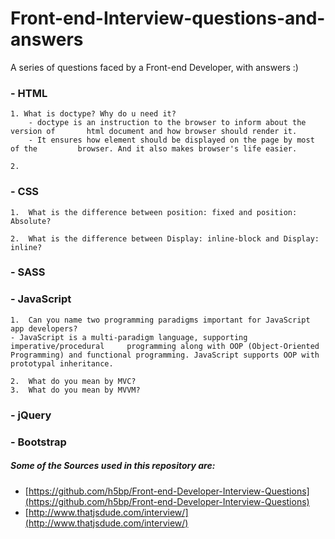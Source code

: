 # Front-end-Interview-questions-and-answers
A series of questions faced by a Front-end Developer, with answers :)

### - HTML
    1. What is doctype? Why do u need it?
        - doctype is an instruction to the browser to inform about the version of       html document and how browser should render it.
        - It ensures how element should be displayed on the page by most of the         browser. And it also makes browser's life easier. 

    2. 

### - CSS
    1.	What is the difference between position: fixed and position: Absolute?
    
    2.	What is the difference between Display: inline-block and Display: inline?
 
### - SASS
### - JavaScript
    1.	Can you name two programming paradigms important for JavaScript app developers?
    - JavaScript is a multi-paradigm language, supporting imperative/procedural     programming along with OOP (Object-Oriented Programming) and functional programming. JavaScript supports OOP with prototypal inheritance.

    2.	What do you mean by MVC?
    3.	What do you mean by MVVM?

### - jQuery
### - Bootstrap

##### Some of the Sources used in this repository are:
* [https://github.com/h5bp/Front-end-Developer-Interview-Questions](https://github.com/h5bp/Front-end-Developer-Interview-Questions)
* [http://www.thatjsdude.com/interview/](http://www.thatjsdude.com/interview/)

